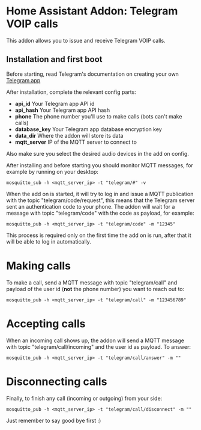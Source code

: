 # Home Assistant Addon: Telegram VOIP calls

This addon allows you to issue and receive Telegram VOIP calls.

## Installation and first boot

Before starting, read Telegram's documentation on creating your own 
[Telegram app](https://core.telegram.org/api/obtaining_api_id)

After installation, complete the relevant config parts:

- __api_id__ Your Telegram app API id
- __api_hash__ Your Telegram app API hash
- __phone__ The phone number you'll use to make calls (bots can't make calls)
- __database_key__ Your Telegram app database encryption key
- __data_dir__ Where the addon will store its data
- __mqtt_server__ IP of the MQTT server to connect to

Also make sure you select the desired audio devices in the add on config.

After installing and before starting you should monitor MQTT messages,
for example by running on your desktop:

```mosquitto_sub -h <mqtt_server_ip> -t "telegram/#" -v```

When the add on is started, it will try to log in and issue a MQTT publication
with the topic "telegram/code/request", this means that the Telegram server sent an
authentication code to your phone. The addon will wait for a message with topic
"telegram/code" with the code as payload, for example:

```mosquitto_pub -h <mqtt_server_ip> -t "telegram/code" -m "12345"```

This process is required only on the first time the add on is run, after that
it will be able to log in automatically.

# Making calls

To make a call, send a MQTT message with topic "telegram/call" and payload
of the user id (__not__ the phone number) you want to reach out to:

```mosquitto_pub -h <mqtt_server_ip> -t "telegram/call" -m "123456789"```

# Accepting calls

When an incoming call shows up, the addon will send a MQTT message with topic
"telegram/call/incoming" and the user id as payload.
To answer:

```mosquitto_pub -h <mqtt_server_ip> -t "telegram/call/answer" -m ""```

# Disconnecting calls
Finally, to finish any call (incoming or outgoing) from your side:

```mosquitto_pub -h <mqtt_server_ip> -t "telegram/call/disconnect" -m ""```

Just remember to say good bye first :)
